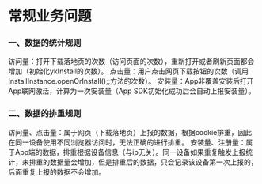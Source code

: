 # **常规业务问题**
###  一、数据的统计规则

访问量：打开下载落地页的次数（访问页面的次数），重新打开或者刷新页面都会增加（初始化ykInstall的次数）。
点击量：用户点击网页下载按钮的次数（调用InstallInstance.openOrInstall();;方法的次数）。
安装量：App非覆盖安装后打开App联网激活，计算为一次安装量（App SDK初始化成功后会自动上报安装量）。


###  二、数据的排重规则
访问量、点击量：属于网页（下载落地页）上报的数据，根据cookie排重，因此在同一设备使用不同浏览器访问时，无法正确的进行排重。
安装量、注册量：属于App端的数据，排重根据设备信息（与ip无关）。同一设备如果重复触发上报统计，未排重的数据量会增加，但是排重后的数据，只会记录该设备第一次上报的，后面重复上报的数据不会增加。